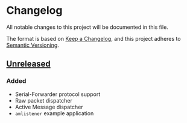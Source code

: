 # Changelog

All notable changes to this project will be documented in this file.

The format is based on [Keep a Changelog](https://keepachangelog.com/en/1.0.0/),
and this project adheres to [Semantic Versioning](https://semver.org/spec/v2.0.0.html).

## [Unreleased]

### Added

- Serial-Forwarder protocol support
- Raw packet dispatcher
- Active Message dispatcher
- `amlistener` example application

[Unreleased]: https://github.com/kendas/rust-moteconnection/releases/tag/v0.1.0
